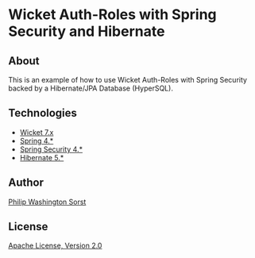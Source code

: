 Wicket Auth-Roles with Spring Security and Hibernate
====================================================

About
-----

This is an example of how to use Wicket Auth-Roles with Spring Security backed by a Hibernate/JPA Database (HyperSQL).

Technologies
------------

* [Wicket 7.x](https://wicket.apache.org/)
* [Spring 4.*](https://spring.io/)
* [Spring Security 4.*](https://projects.spring.io/spring-security/)
* [Hibernate 5.*](https://hibernate.org/)

Author
------

[Philip Washington Sorst](https://sorst.net)

License
-------

[Apache License, Version 2.0](https://www.apache.org/licenses/LICENSE-2.0)

